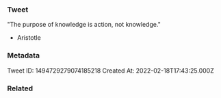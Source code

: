 ### Tweet
"The purpose of knowledge is action, not knowledge."

- Aristotle

### Metadata
Tweet ID: 1494729279074185218
Created At: 2022-02-18T17:43:25.000Z

### Related

